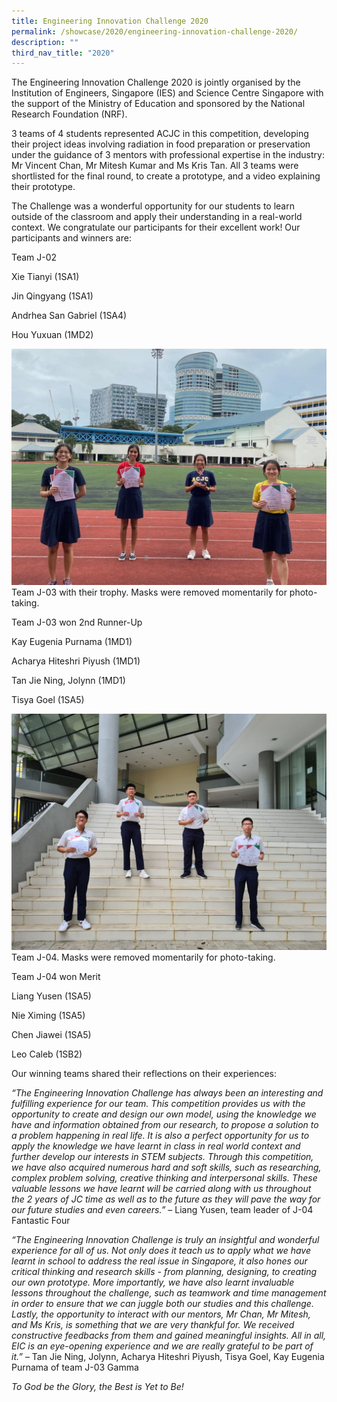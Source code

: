 ```yaml
---
title: Engineering Innovation Challenge 2020
permalink: /showcase/2020/engineering-innovation-challenge-2020/
description: ""
third_nav_title: "2020"
---
```

The Engineering Innovation Challenge 2020 is jointly organised by the Institution of Engineers, Singapore (IES) and Science Centre Singapore with the support of the Ministry of Education and sponsored by the National Research Foundation (NRF).&nbsp;

3 teams of 4 students represented ACJC in this competition, developing their project ideas involving radiation in food preparation or preservation under the guidance of 3 mentors with professional expertise in the industry: Mr Vincent Chan, Mr Mitesh Kumar and Ms Kris Tan. All 3 teams were shortlisted for the final round, to create a prototype, and a video explaining their prototype.

The Challenge was a wonderful opportunity for our students to learn outside of the classroom and apply their understanding in a real-world context. We congratulate our participants for their excellent work! Our participants and winners are:

Team J-02

Xie Tianyi (1SA1)

Jin Qingyang (1SA1)

Andrhea San Gabriel (1SA4)

Hou Yuxuan (1MD2)

![](/images/J-03%20with%20trophy.jpeg)
Team J-03 with their trophy. Masks were removed momentarily for photo-taking.  

Team J-03 won 2nd Runner-Up

Kay Eugenia Purnama (1MD1)

Acharya Hiteshri Piyush (1MD1)

Tan Jie Ning, Jolynn (1MD1)

Tisya Goel (1SA5)

![](/images/J-04%20Merit.jpeg)
Team J-04. Masks were removed momentarily for photo-taking.

Team J-04 won Merit

Liang Yusen (1SA5)

Nie Ximing (1SA5)

Chen Jiawei (1SA5)

Leo Caleb (1SB2)

Our winning teams shared their reflections on their experiences:

_“The Engineering Innovation Challenge has always been an interesting and fulfilling experience for our team. This competition provides us with the opportunity to create and design our own model, using the knowledge we have and information obtained from our research, to propose a solution to a problem happening in real life. It is also a perfect opportunity for us to apply the knowledge we have learnt in class in real world context and further develop our interests in STEM subjects. Through this competition, we have also acquired numerous hard and soft skills, such as researching, complex problem solving, creative thinking and interpersonal skills. These valuable lessons we have learnt will be carried along with us throughout the 2 years of JC time as well as to the future as they will pave the way for our future studies and even careers.”_ – Liang Yusen, team leader of J-04 Fantastic Four

_“The Engineering Innovation Challenge is truly an insightful and wonderful experience for all of us. Not only does it teach us to apply what we have learnt in school to address the real issue in Singapore, it also hones our critical thinking and research skills - from planning, designing, to creating our own prototype. More importantly, we have also learnt invaluable lessons throughout the challenge, such as teamwork and time management in order to ensure that we can juggle both our studies and this challenge. Lastly, the opportunity to interact with our mentors, Mr Chan, Mr Mitesh, and Ms Kris, is something that we are very thankful for. We received constructive feedbacks from them and gained meaningful insights. All in all, EIC is an eye-opening experience and we are really grateful to be part of it.”_ – Tan Jie Ning, Jolynn, Acharya Hiteshri Piyush, Tisya Goel, Kay Eugenia Purnama of team J-03 Gamma

_To God be the Glory, the Best is Yet to Be!_